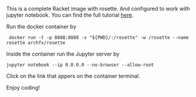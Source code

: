 This is a complete Racket image with rosette. And configured to work with jupyter notebook.
You can find the full tutorial [here](https://archfx.github.io/posts/2023/04/racketutes1/).

Run the docker container by

```shell 
 docker run -t -p 8888:8888 -v "${PWD}/:/rosette" -w /rosette --name rosette archfx/rosette
```

Inside the container run the Jupyter server by

```shell
jupyter notebook --ip 0.0.0.0 --no-browser --allow-root
```

Click on the link that appers on the container terminal.

Enjoy coding!
